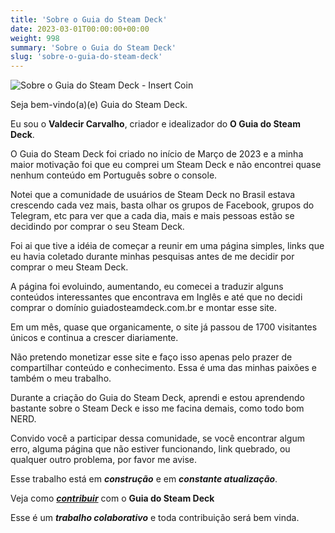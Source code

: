```yaml
---
title: 'Sobre o Guia do Steam Deck'
date: 2023-03-01T00:00:00+00:00
weight: 998
summary: 'Sobre o Guia do Steam Deck'
slug: 'sobre-o-guia-do-steam-deck'
---
```

![Sobre o Guia do Steam Deck - Insert Coin](/images/insert-coin.png)

Seja bem-vindo(a)(e) Guia do Steam Deck. 

Eu sou o **Valdecir Carvalho**, criador e idealizador do **O Guia do Steam Deck**. 

O Guia do Steam Deck foi criado no início de Março de 2023 e a minha maior motivação foi que eu comprei um Steam Deck e não encontrei quase nenhum conteúdo em Português sobre o console. 

Notei que a comunidade de usuários de Steam Deck no Brasil estava crescendo cada vez mais, basta olhar os grupos de Facebook, grupos do Telegram, etc para ver que a cada dia, mais e mais pessoas estão se decidindo por comprar o seu Steam Deck.

Foi ai que tive a idéia de começar a reunir em uma página simples, links que eu havia coletado durante minhas pesquisas antes de me decidir por comprar o meu Steam Deck. 

A página foi evoluindo, aumentando, eu comecei a traduzir alguns conteúdos interessantes que encontrava em Inglês e até que no decidi comprar o domínio guiadosteamdeck.com.br e montar esse site.

Em um mês, quase que organicamente, o site já passou de 1700 visitantes únicos e continua a crescer diariamente.

Não pretendo monetizar esse site e faço isso apenas pelo prazer de compartilhar conteúdo e conhecimento. Essa é uma das minhas paixões e também o meu trabalho.

Durante a criação do Guia do Steam Deck, aprendi e estou aprendendo bastante sobre o Steam Deck e isso me facina demais, como todo bom NERD.

Convido você a participar dessa comunidade, se você encontrar algum erro, alguma página que não estiver funcionando, link quebrado, ou qualquer outro problema, por favor me avise.

Esse trabalho está em _**construção**_ e em _**constante atualização**_. 

Veja como [**_contribuir_**](/guia/como-contribuir-com-o-guia-do-steam-deck) com o **Guia do Steam Deck** 

Esse é um _**trabalho colaborativo**_ e toda contribuição será bem vinda.





